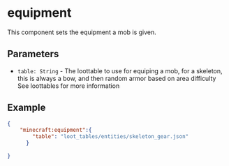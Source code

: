 # equipment

This component sets the equipment a mob is given.

## Parameters

* `table: String` - The loottable to use for equiping a mob, for a skeleton, this is always a bow, and then random armor based on area difficulty
See loottables for more information

## Example

````json
{
    "minecraft:equipment":{
        "table": "loot_tables/entities/skeleton_gear.json"
      }
    
}
````